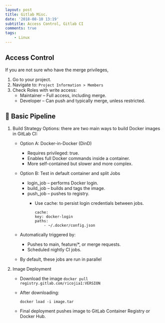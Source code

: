 ```yaml
---
layout: post
title: Gitlab Misc.
date: '2018-08-10 13:19'
subtitle: Access Control, Gitlab CI
comments: true
tags:
    - Linux
---
```


## Access Control

If you are not sure who have the merge privileges,

1. Go to your project.
2. Navigate to: `Project Information > Members`
3. Check Roles with write access:
    - Maintainer – Full access, including merge.
    - Developer – Can push and typically merge, unless restricted.

## 🧪 Basic Pipeline

1. Build Strategy Options: there are two main ways to build Docker images in GitLab CI:
    - Option A: Docker-in-Docker (DinD)
        - Requires privileged: true.
        - Enables full Docker commands inside a container.
        - More self-contained but slower and more complex.
    - Option B: Test in default container and split Jobs
        - login_job – performs Docker login.
        - build_job – builds and tags the image.
        - push_job – pushes to registry.
            - Use cache: to persist login credentials between jobs.

                ```
                cache:
                key: docker-login
                paths:
                    - ~/.docker/config.json
                ```

    - Automatically triggered by:
        - Pushes to main, feature/*, or merge requests.
        - Scheduled nightly CI jobs.
    - By default, these jobs are run in parallel

3. Image Deployment
    - Download the image `docker pull registry.gitlab.com/ricojia1:VERSION`
    - After downloading:

        ```
        docker load -i image.tar
        ```

    - Final deployment pushes image to GitLab Container Registry or Docker Hub.
